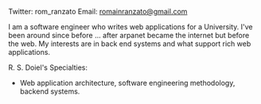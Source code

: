 Twitter:  rom_ranzato
Email:    romainranzato@gmail.com

I am a software engineer who writes web applications for a University.  I've been around since before ... after arpanet became the internet but before the web. My interests are in back end systems and what support rich web applications.

R. S. Doiel's Specialties:

 - Web application architecture, software engineering methodology, backend systems.
 
